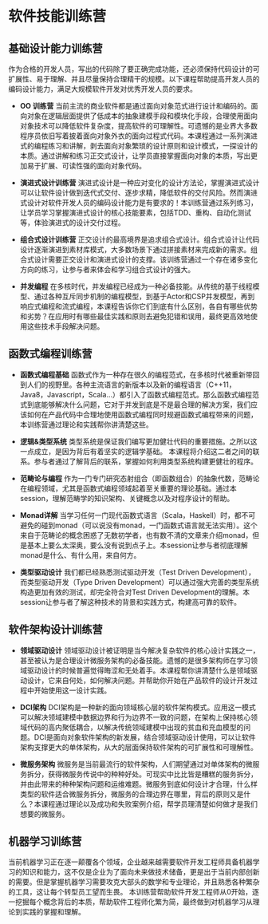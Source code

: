 # 软件技能训练营


## 基础设计能力训练营

作为合格的开发人员，写出的代码除了要正确完成功能，还必须保持代码设计的可扩展性、易于理解、并且尽量保持合理精干的规模。以下课程帮助提高开发人员的编码设计能力，满足大规模软件开发对优秀开发人员的要求。

- **OO 训练营**
当前主流的商业软件都是通过面向对象范式进行设计和编码的。面向对象在逻辑层面提供了低成本的抽象建模手段和模块化手段，合理使用面向对象技术可以降低软件复杂度，提高软件的可理解性。可遗憾的是业界大多数程序员依旧写着披着面向对象外衣的面向过程式代码。本课程通过一系列演进式的编程练习和讲解，剥去面向对象繁琐的设计原则和设计模式，一探设计的本质。通过讲解和练习正交式设计，让学员直接掌握面向对象的本质，写出更加易于扩展、可读性强的面向对象代码。

- **演进式设计训练营**
演进式设计是一种应对变化的设计方法论，掌握演进式设计可以让软件设计做到迭代式交付、逐步求精，降低软件的交付风险。然而演进式设计对软件开发人员的编码设计能力是有要求的！本训练营通过系列练习，让学员学习掌握演进式设计的核心技能要素，包括TDD、重构、自动化测试等，体验演进式的设计交付过程。

- **组合式设计训练营**
正交设计的最高境界是追求组合式设计。组合式设计让代码设计逐渐演进到素材库模式，大多数场景下通过拼接素材来完成新的需求。组合式设计需要正交设计和演进式设计的支撑。该训练营通过一个存在诸多变化方向的练习，让参与者来体会和学习组合式设计的强大。

- **并发编程**
在多核时代，并发编程已经成为一种必备技能。从传统的基于线程模型、通过各种互斥同步机制的编程模型，到基于Actor和CSP并发模型，再到响应式编程和流式编程，本课程告诉你它们到底有什么区别，各自有哪些优势和劣势？在应用时有哪些最佳实践和原则去避免犯错和误用，最终更高效地使用这些技术手段解决问题。


## 函数式编程训练营

- **函数式编程基础**
函数式作为一种存在很久的编程范式，在多核时代被重新带回到人们的视野里。各种主流语言的新版本以及新的编程语言（C++11，Java8，Javascript，Scala...）都引入了函数式编程范式。那么函数式编程范式到底能够解决什么问题，它对于并发到底是不是最合理的解决方案，我们应该如何在产品代码中合理地使用函数式编程同时规避函数式编程带来的问题，本训练营通过理论和实践帮你讲清楚这些。

- **逻辑&类型系统**
类型系统是保证我们编写更加健壮代码的重要措施。之所以这一点成立，是因为背后有着坚实的逻辑学基础。
本课程将介绍这二者之间的联系。参与者通过了解背后的联系，掌握如何利用类型系统构建更健壮的程序。

- **范畴论与编程**
作为一门专门研究态射组合（即函数组合）的抽象代数，范畴论在编程领域，尤其是函数式编程领域起着至关重要的理论基础。通过本session，理解范畴学的知识架构、关键概念以及对程序设计的帮助。

- **Monad详解**
当学习任何一门现代函数式语言（Scala，Haskell）时，都不可避免的碰到monad（可以说没有monad，一门函数式语言就无法实用）。这个来自于范畴论的概念困惑了无数初学者，也有数不清的文章来介绍monad，但是基本上要么太深奥，要么没有说到点子上。本session让参与者彻底理解monad是什么、有什么用，来自何方。

- **类型驱动设计**
我们都已经熟悉测试驱动开发（Test Driven Development），而类型驱动开发（Type Driven Development）可以通过强大完善的类型系统构造更加有效的测试，却完全符合对Test Driven Development的理解。本session让参与者了解这种技术的背景和实践方式，构建高可靠的软件。


## 软件架构设计训练营

- **领域驱动设计**
领域驱动设计被证明是当今解决复杂软件的核心设计实践之一，甚至被认为是合理设计微服务架构的必备技能。遗憾的是很多架构师在学习领域驱动设计的时候普遍觉得晦涩和无处着手。本课程帮你讲清楚什么是领域驱动设计，它来自何处，如何解决问题。并帮助你开始在产品软件的设计开发过程中开始使用这一设计实践。

- **DCI架构**
DCI架构是一种新的面向领域核心层的软件架构模式。应用这一模式可以解决领域建模中数据边界和行为边界不一致的问题，在架构上保持核心领域代码的高内聚低耦合，以解决传统领域建模中出现的贫血和充血模型的问题。DCI是面向对象软件架构的新发展，结合领域驱动设计使用，可以让软件架构支撑更大的单体架构，从大的层面保持软件架构的可扩展性和可理解性。

- **微服务架构**
微服务是当前最流行的软件架构，人们期望通过对单体架构的微服务拆分，获得微服务传说中的种种好处。可现实中比比皆是糟糕的服务拆分，并由此带来的种种架构问题和运维难题。微服务到底如何设计才合理，什么样类型的软件适合微服务拆分，微服务的合理边界在哪里，背后的原则又是什么？本课程通过理论以及成功和失败案例介绍，帮学员理清楚如何做才是我们想要的微服务。


## 机器学习训练营

当前机器学习正在逐一颠覆各个领域，企业越来越需要软件开发工程师具备机器学习的知识和能力，这不仅是企业为了面向未来做技术储备，更是出于当前内部创新的需要。但是掌握机器学习需要攻克大部头的数学和专业理论，并且熟悉各种繁杂的工具，这让每个转型员工望而生畏。
本训练营帮助软件开发工程师从0开始，逐一挖掘每个概念背后的本质，帮助软件工程师化繁为简，最终做到对机器学习从理论到实践的掌握和理解。



